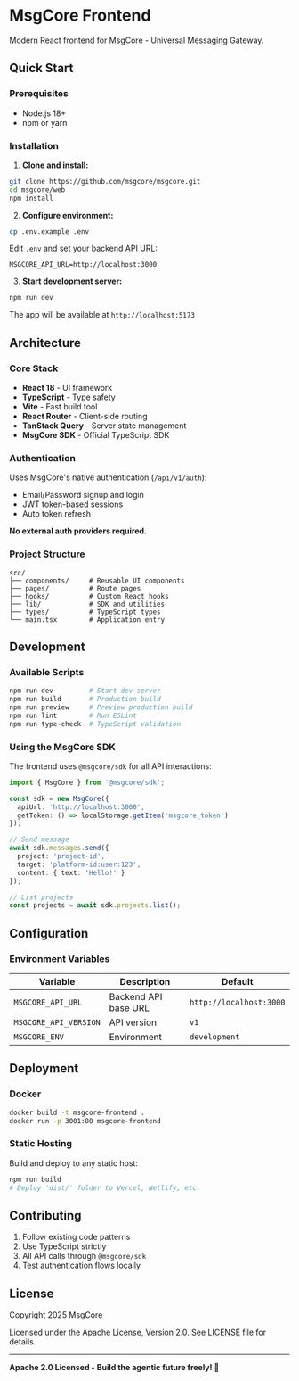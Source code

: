# MsgCore Frontend

Modern React frontend for MsgCore - Universal Messaging Gateway.

## Quick Start

### Prerequisites

- Node.js 18+
- npm or yarn

### Installation

1. **Clone and install:**

```bash
git clone https://github.com/msgcore/msgcore.git
cd msgcore/web
npm install
```

2. **Configure environment:**

```bash
cp .env.example .env
```

Edit `.env` and set your backend API URL:

```env
MSGCORE_API_URL=http://localhost:3000
```

3. **Start development server:**

```bash
npm run dev
```

The app will be available at `http://localhost:5173`

## Architecture

### Core Stack

- **React 18** - UI framework
- **TypeScript** - Type safety
- **Vite** - Fast build tool
- **React Router** - Client-side routing
- **TanStack Query** - Server state management
- **MsgCore SDK** - Official TypeScript SDK

### Authentication

Uses MsgCore's native authentication (`/api/v1/auth`):
- Email/Password signup and login
- JWT token-based sessions
- Auto token refresh

**No external auth providers required.**

### Project Structure

```
src/
├── components/     # Reusable UI components
├── pages/          # Route pages
├── hooks/          # Custom React hooks
├── lib/            # SDK and utilities
├── types/          # TypeScript types
└── main.tsx        # Application entry
```

## Development

### Available Scripts

```bash
npm run dev         # Start dev server
npm run build       # Production build
npm run preview     # Preview production build
npm run lint        # Run ESLint
npm run type-check  # TypeScript validation
```

### Using the MsgCore SDK

The frontend uses `@msgcore/sdk` for all API interactions:

```typescript
import { MsgCore } from '@msgcore/sdk';

const sdk = new MsgCore({
  apiUrl: 'http://localhost:3000',
  getToken: () => localStorage.getItem('msgcore_token')
});

// Send message
await sdk.messages.send({
  project: 'project-id',
  target: 'platform-id:user:123',
  content: { text: 'Hello!' }
});

// List projects
const projects = await sdk.projects.list();
```

## Configuration

### Environment Variables

| Variable | Description | Default |
|----------|-------------|---------|
| `MSGCORE_API_URL` | Backend API base URL | `http://localhost:3000` |
| `MSGCORE_API_VERSION` | API version | `v1` |
| `MSGCORE_ENV` | Environment | `development` |

## Deployment

### Docker

```bash
docker build -t msgcore-frontend .
docker run -p 3001:80 msgcore-frontend
```

### Static Hosting

Build and deploy to any static host:

```bash
npm run build
# Deploy 'dist/' folder to Vercel, Netlify, etc.
```

## Contributing

1. Follow existing code patterns
2. Use TypeScript strictly
3. All API calls through `@msgcore/sdk`
4. Test authentication flows locally

## License

Copyright 2025 MsgCore

Licensed under the Apache License, Version 2.0. See [LICENSE](./LICENSE) file for details.

---

**Apache 2.0 Licensed - Build the agentic future freely! 🌟**

